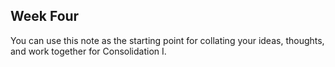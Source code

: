 ## Week Four

You can use this note as the starting point for collating your ideas, thoughts, and work together for Consolidation I.